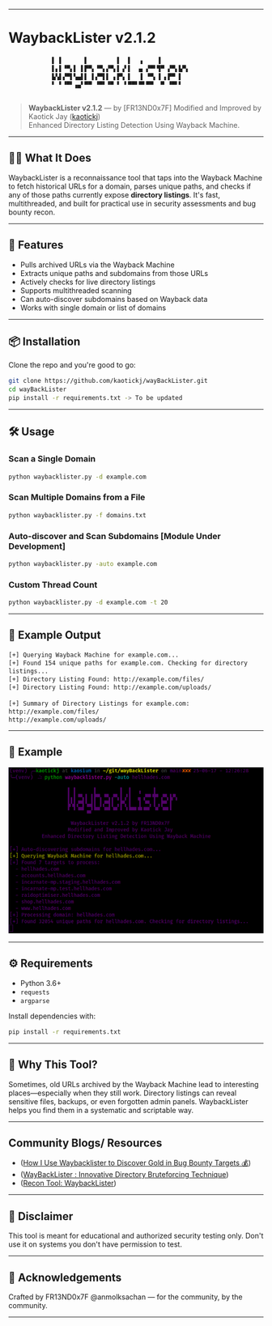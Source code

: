 
---

# WaybackLister v2.1.2

```
		    ▌ ▌      ▌        ▌  ▌  ▗    ▐        
		    ▌▖▌▝▀▖▌ ▌▛▀▖▝▀▖▞▀▖▌▗▘▌  ▄ ▞▀▘▜▀ ▞▀▖▙▀▖
   		    ▙▚▌▞▀▌▚▄▌▌ ▌▞▀▌▌ ▖▛▚ ▌  ▐ ▝▀▖▐ ▖▛▀ ▌  
		    ▘ ▘▝▀▘▗▄▘▀▀ ▝▀▘▝▀ ▘ ▘▀▀▘▀▘▀▀  ▀ ▝▀▘▘   
                                              
```

> **WaybackLister v2.1.2** — by [FR13ND0x7F]
> Modified and Improved by Kaotick Jay ([kaotickj](https://github.com/kaotickj/))  
> Enhanced Directory Listing Detection Using Wayback Machine.

---

## 🕵️‍♂️ What It Does

WaybackLister is a reconnaissance tool that taps into the Wayback Machine to fetch historical URLs for a domain, parses unique paths, and checks if any of those paths currently expose **directory listings**. It's fast, multithreaded, and built for practical use in security assessments and bug bounty recon.

---

## 🚀 Features

- Pulls archived URLs via the Wayback Machine
- Extracts unique paths and subdomains from those URLs
- Actively checks for live directory listings
- Supports multithreaded scanning
- Can auto-discover subdomains based on Wayback data
- Works with single domain or list of domains

---

## 📦 Installation

Clone the repo and you're good to go:

```bash
git clone https://github.com/kaotickj/wayBackLister.git
cd wayBackLister
pip install -r requirements.txt -> To be updated
```

---

## 🛠 Usage

### Scan a Single Domain

```bash
python waybacklister.py -d example.com
```

### Scan Multiple Domains from a File

```bash
python waybacklister.py -f domains.txt
```

### Auto-discover and Scan Subdomains [Module Under Development]

```bash
python waybacklister.py -auto example.com 
```

### Custom Thread Count

```bash
python waybacklister.py -d example.com -t 20
```

---

## 📄 Example Output

```
[+] Querying Wayback Machine for example.com...
[+] Found 154 unique paths for example.com. Checking for directory listings...
[+] Directory Listing Found: http://example.com/files/
[+] Directory Listing Found: http://example.com/uploads/

[+] Summary of Directory Listings for example.com:
http://example.com/files/
http://example.com/uploads/
```

---

## 📄 Example

![image](example.png)

---

## ⚙️ Requirements

- Python 3.6+
- `requests`
- `argparse`

Install dependencies with:

```bash
pip install -r requirements.txt
```

---

## 🧠 Why This Tool?

Sometimes, old URLs archived by the Wayback Machine lead to interesting places—especially when they still work. Directory listings can reveal sensitive files, backups, or even forgotten admin panels. WaybackLister helps you find them in a systematic and scriptable way.

---

## Community Blogs/ Resources
- ([How I Use Waybacklister to Discover Gold in Bug Bounty Targets 💰](https://www.youtube.com/watch?v=N_uROnZ0q58&ab_channel=PCPLALEX))
- ([WayBackLister : Innovative Directory Bruteforcing Technique](https://systemweakness.com/waybacklister-innovative-directory-bruteforcing-technique-43535da40bc4))
- ([Recon Tool: WaybackLister](https://www.blackhatethicalhacking.com/tools/waybacklister/))

---

## 📢 Disclaimer

This tool is meant for educational and authorized security testing only. Don't use it on systems you don't have permission to test.

---

## 🙌 Acknowledgements

Crafted by FR13ND0x7F @anmolksachan — for the community, by the community.

---
